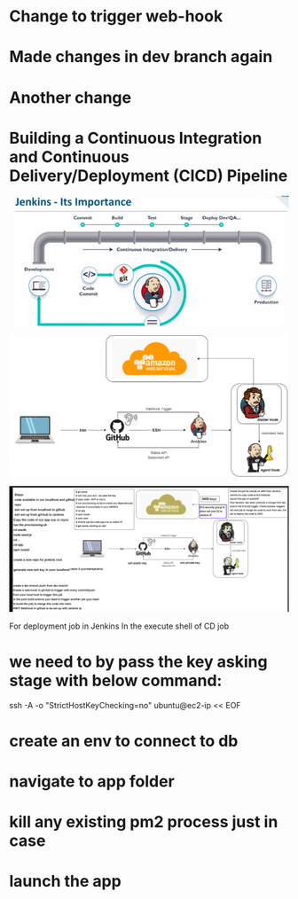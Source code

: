 # Change to trigger web-hook
# Made changes in dev branch again
# Another change

# Building a Continuous Integration and Continuous Delivery/Deployment (CICD) Pipeline

![](img/jenkins_diagram.png)

![](img/CICD_diagram.png)

![](img/cicd_jenkins_diagram.png)

For deployment job in Jenkins
In the execute shell of CD job
# we need to by pass the key asking stage with below command:
ssh -A -o "StrictHostKeyChecking=no" ubuntu@ec2-ip << EOF	

# create an env to connect to db
# navigate to app folder
# kill any existing pm2 process just in case
# launch the app